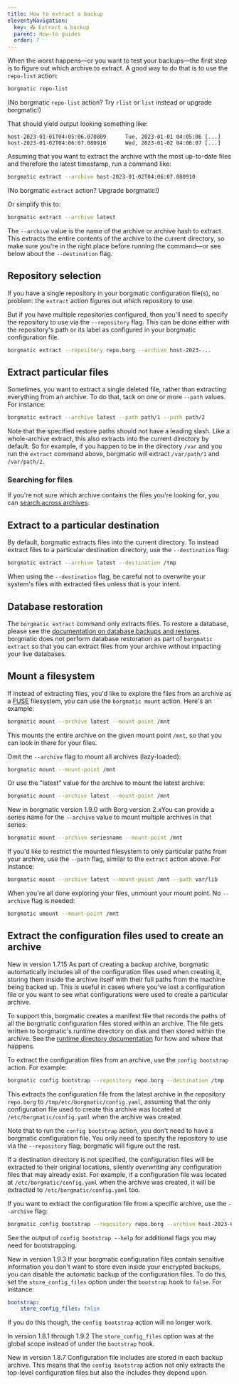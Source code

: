 ```yaml
---
title: How to extract a backup
eleventyNavigation:
  key: 📤 Extract a backup
  parent: How-to guides
  order: 7
---
```

When the worst happens—or you want to test your backups—the first step is
to figure out which archive to extract. A good way to do that is to use the
`repo-list` action:

```bash
borgmatic repo-list
```

(No borgmatic `repo-list` action? Try `rlist` or `list` instead or upgrade
borgmatic!)

That should yield output looking something like:

```text
host-2023-01-01T04:05:06.070809      Tue, 2023-01-01 04:05:06 [...]
host-2023-01-02T04:06:07.080910      Wed, 2023-01-02 04:06:07 [...]
```

Assuming that you want to extract the archive with the most up-to-date files
and therefore the latest timestamp, run a command like:

```bash
borgmatic extract --archive host-2023-01-02T04:06:07.080910
```

(No borgmatic `extract` action? Upgrade borgmatic!)

Or simplify this to:

```bash
borgmatic extract --archive latest
```

The `--archive` value is the name of the archive or archive hash to extract.
This extracts the entire contents of the archive to the current directory, so
make sure you're in the right place before running the command—or see below
about the `--destination` flag.

## Repository selection

If you have a single repository in your borgmatic configuration file(s), no
problem: the `extract` action figures out which repository to use.

But if you have multiple repositories configured, then you'll need to specify
the repository to use via the `--repository` flag. This can be done either
with the repository's path or its label as configured in your borgmatic configuration file.

```bash
borgmatic extract --repository repo.borg --archive host-2023-...
```

## Extract particular files

Sometimes, you want to extract a single deleted file, rather than extracting
everything from an archive. To do that, tack on one or more `--path` values.
For instance:

```bash
borgmatic extract --archive latest --path path/1 --path path/2
```

Note that the specified restore paths should not have a leading slash. Like a
whole-archive extract, this also extracts into the current directory by
default. So for example, if you happen to be in the directory `/var` and you
run the `extract` command above, borgmatic will extract `/var/path/1` and
`/var/path/2`.


### Searching for files

If you're not sure which archive contains the files you're looking for, you
can [search across
archives](https://torsion.org/borgmatic/how-to/inspect-your-backups/#searching-for-a-file).


## Extract to a particular destination

By default, borgmatic extracts files into the current directory. To instead
extract files to a particular destination directory, use the `--destination`
flag:

```bash
borgmatic extract --archive latest --destination /tmp
```

When using the `--destination` flag, be careful not to overwrite your system's
files with extracted files unless that is your intent.


## Database restoration

The `borgmatic extract` command only extracts files. To restore a database,
please see the [documentation on database backups and
restores](https://torsion.org/borgmatic/how-to/backup-your-databases/).
borgmatic does not perform database restoration as part of `borgmatic extract`
so that you can extract files from your archive without impacting your live
databases.


## Mount a filesystem

If instead of extracting files, you'd like to explore the files from an
archive as a [FUSE](https://en.wikipedia.org/wiki/Filesystem_in_Userspace)
filesystem, you can use the `borgmatic mount` action. Here's an example:

```bash
borgmatic mount --archive latest --mount-point /mnt
```

This mounts the entire archive on the given mount point `/mnt`, so that you
can look in there for your files.

Omit the `--archive` flag to mount all archives (lazy-loaded):

```bash
borgmatic mount --mount-point /mnt
```

Or use the "latest" value for the archive to mount the latest archive:

```bash
borgmatic mount --archive latest --mount-point /mnt
```

<span class="minilink minilink-addedin">New in borgmatic version 1.9.0 with
Borg version 2.x</span>You can provide a series name for the `--archive` value
to mount multiple archives in that series:

```bash
borgmatic mount --archive seriesname --mount-point /mnt
```

If you'd like to restrict the mounted filesystem to only particular paths from
your archive, use the `--path` flag, similar to the `extract` action above.
For instance:

```bash
borgmatic mount --archive latest --mount-point /mnt --path var/lib
```

When you're all done exploring your files, unmount your mount point. No
`--archive` flag is needed:

```bash
borgmatic umount --mount-point /mnt
```

## Extract the configuration files used to create an archive

<span class="minilink minilink-addedin">New in version 1.7.15</span> As part
of creating a backup archive, borgmatic automatically includes all of the
configuration files used when creating it, storing them inside the archive
itself with their full paths from the machine being backed up. This is useful
in cases where you've lost a configuration file or you want to see what
configurations were used to create a particular archive.

To support this, borgmatic creates a manifest file that records the paths of
all the borgmatic configuration files stored within an archive. The file gets
written to borgmatic's runtime directory on disk and then stored within the
archive. See the [runtime directory
documentation](https://torsion.org/borgmatic/how-to/backup-your-databases/#runtime-directory)
for how and where that happens.

To extract the configuration files from an archive, use the `config bootstrap`
action. For example:

```bash 
borgmatic config bootstrap --repository repo.borg --destination /tmp
```

This extracts the configuration file from the latest archive in the repository
`repo.borg` to `/tmp/etc/borgmatic/config.yaml`, assuming that the only
configuration file used to create this archive was located at
`/etc/borgmatic/config.yaml` when the archive was created.

Note that to run the `config bootstrap` action, you don't need to have a
borgmatic configuration file. You only need to specify the repository to use
via the `--repository` flag; borgmatic will figure out the rest.

If a destination directory is not specified, the configuration files will be
extracted to their original locations, silently *overwriting* any configuration
files that may already exist. For example, if a configuration file was located
at `/etc/borgmatic/config.yaml` when the archive was created, it will be
extracted to `/etc/borgmatic/config.yaml` too.

If you want to extract the configuration file from a specific archive, use the
`--archive` flag:

```bash
borgmatic config bootstrap --repository repo.borg --archive host-2023-01-02T04:06:07.080910 --destination /tmp
```

See the output of `config bootstrap --help` for additional flags you may need
for bootstrapping.

<span class="minilink minilink-addedin">New in version 1.9.3</span>
If your borgmatic configuration files contain sensitive information you don't
want to store even inside your encrypted backups, you can disable the
automatic backup of the configuration files. To do this, set the
`store_config_files` option under the `bootstrap` hook to `false`. For
instance:

```yaml
bootstrap:
    store_config_files: false
```

If you do this though, the `config bootstrap` action will no longer work.

<span class="minilink minilink-addedin">In version 1.8.1 through 1.9.2</span>
The `store_config_files` option was at the global scope instead of under the
`bootstrap` hook.

<span class="minilink minilink-addedin">New in version 1.8.7</span>
Configuration file includes are stored in each backup archive. This means that
the `config bootstrap` action not only extracts the top-level configuration
files but also the includes they depend upon.
